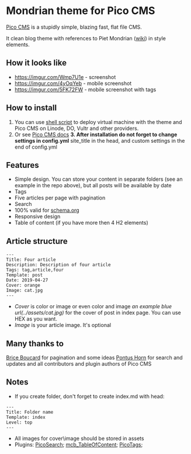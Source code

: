 # Mondrian theme for Pico CMS 

[Pico CMS](https://github.com/picocms/Pico) is a stupidly simple, blazing fast, flat file CMS.

It clean blog theme with references to Piet Mondrian ([wiki](https://en.wikipedia.org/wiki/Piet_Mondrian)) in style elements. 

## How it looks like
+ https://imgur.com/Wmp7U1e - screenshot
+ https://imgur.com/4yOqYeb - mobile screenshot
+ https://imgur.com/5FK72FW - mobile screenshot with tags

## How to install
1. You can use [shell script](https://github.com/codeandmedia/pico_deploy) to deploy virtual machine with the theme and Pico CMS on Linode, DO, Vultr and other providers.
2. Or see [Pico CMS docs](http://picocms.org/docs/#themes)
**3. After installation do not forget to change settings in config.yml** site_title in the head, and custom settings in the end of config.yml

## Features
+ Simple design. You can store your content in separate folders (see an example in the repo above), but all posts will be available by date
+ Tags
+ Five articles per page with pagination
+ Search
+ 100% valid for [schema.org](https://schema.org)
+ Responsive design
+ Table of content (if you have more then 4 H2 elements)

## Article structure

```
---
Title: Four article
Description: Description of four article
Tags: tag,article,four
Template: post
Date: 2019-04-27
Cover: orange
Image: cat.jpg
---

```

+ *Cover* is color or image or even color and image *an example blue url(../assets/cat.jpg)* for the cover of post in index page. You can use HEX as you want.
+ *Image* is your article image. It's optional

## Many thanks to
[Brice Boucard](https://github.com/bricebou/pico_momh) for pagination and some ideas
[Pontus Horn](https://github.com/PontusHorn) for search and updates
and all contributors and plugin authors of Pico CMS

## Notes
+ If you create folder, don't forget to create index.md with head: 
```
---
Title: Folder name
Template: index
Level: top
---
```
+ All images for cover\image should be stored in assets
+ Plugins: [PicoSearch](https://github.com/PontusHorn/Pico-Search); [mcb_TableOfContent](https://github.com/mcbSolutions/Pico-Plugins/tree/master/mcb_TableOfContent); [PicoTags](https://github.com/bricebou/PicoTags);

